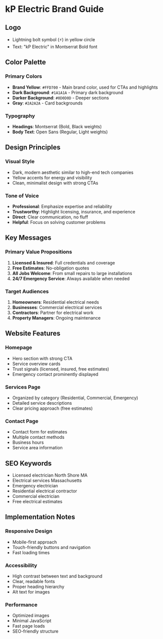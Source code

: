 # kP Electric Brand Guide

## Logo
- Lightning bolt symbol (⚡) in yellow circle
- Text: "kP Electric" in Montserrat Bold font

## Color Palette

### Primary Colors
- **Brand Yellow**: `#FFD700` - Main brand color, used for CTAs and highlights
- **Dark Background**: `#1A1A1A` - Primary dark background
- **Darker Background**: `#0D0D0D` - Deeper sections
- **Gray**: `#2A2A2A` - Card backgrounds

### Typography
- **Headings**: Montserrat (Bold, Black weights)
- **Body Text**: Open Sans (Regular, Light weights)

## Design Principles

### Visual Style
- Dark, modern aesthetic similar to high-end tech companies
- Yellow accents for energy and visibility
- Clean, minimalist design with strong CTAs

### Tone of Voice
- **Professional**: Emphasize expertise and reliability
- **Trustworthy**: Highlight licensing, insurance, and experience
- **Direct**: Clear communication, no fluff
- **Helpful**: Focus on solving customer problems

## Key Messages

### Primary Value Propositions
1. **Licensed & Insured**: Full credentials and coverage
2. **Free Estimates**: No-obligation quotes
3. **All Jobs Welcome**: From small repairs to large installations
4. **24/7 Emergency Service**: Always available when needed

### Target Audiences
1. **Homeowners**: Residential electrical needs
2. **Businesses**: Commercial electrical services
3. **Contractors**: Partner for electrical work
4. **Property Managers**: Ongoing maintenance

## Website Features

### Homepage
- Hero section with strong CTA
- Service overview cards
- Trust signals (licensed, insured, free estimates)
- Emergency contact prominently displayed

### Services Page
- Organized by category (Residential, Commercial, Emergency)
- Detailed service descriptions
- Clear pricing approach (free estimates)

### Contact Page
- Contact form for estimates
- Multiple contact methods
- Business hours
- Service area information

## SEO Keywords
- Licensed electrician North Shore MA
- Electrical services Massachusetts
- Emergency electrician
- Residential electrical contractor
- Commercial electrician
- Free electrical estimates

## Implementation Notes

### Responsive Design
- Mobile-first approach
- Touch-friendly buttons and navigation
- Fast loading times

### Accessibility
- High contrast between text and background
- Clear, readable fonts
- Proper heading hierarchy
- Alt text for images

### Performance
- Optimized images
- Minimal JavaScript
- Fast page loads
- SEO-friendly structure